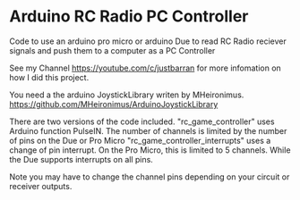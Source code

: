 # Arduino RC Radio PC Controller
 Code to use an arduino pro micro or arduino Due to read RC Radio reciever signals and push them to a computer as a PC Controller

See my Channel https://youtube.com/c/justbarran for more infomation on how I did this project. 

You need a the arduino JoystickLibrary writen by MHeironimus. 
https://github.com/MHeironimus/ArduinoJoystickLibrary

There are two versions of the code included. 
"rc_game_controller" uses Arduino function PulseIN. The number of channels is limited by the number of pins on the Due or Pro Micro
"rc_game_controller_interrupts" uses a change of pin interrupt. On the Pro Micro, this is limited to 5 channels. While the Due supports interrupts on all pins.

Note you may have to change the channel pins depending on your circuit or receiver outputs.
